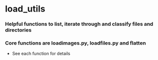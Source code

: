 # load_utils

### Helpful functions to list, iterate through and classify files and directories

### Core functions are loadimages.py, loadfiles.py and flatten

 - See each function for details

